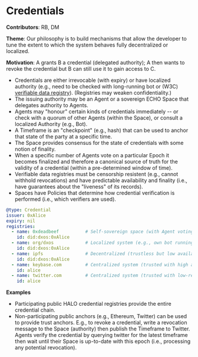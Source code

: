 # Credentials

**Contributors**: RB, DM

**Theme**: Our philosophy is to build mechanisms that allow the developer to tune the extent to which the system behaves fully decentralized or localized.

**Motivation**: A grants B a credential (delegated authority); A then wants to revoke the credential but B can still use it to gain access to C.

- Credentials are either irrevocable (with expiry) or have localized authority (e.g., need to be checked with long-running bot or (W3C) [verifiable data registry](https://www.w3.org/TR/vc-data-model/#dfn-verifiable-data-registries)).
  (Registries may weaken confidentiality.)
- The issuing authority may be an Agent or a sovereign ECHO Space that delegates authority to Agents.
- Agents may "honour" certain kinds of credentials immediately -- or check with a quorum of other Agents (within the Space), or consult a localized Authority (e.g., Bot).
- A Timeframe is an "checkpoint" (e.g., hash) that can be used to anchor that state of the party at a specific time. 
- The Space provides consensus for the state of credentials with some notion of finality.
- When a specific number of Agents vote on a particular Epoch it becomes finalized and therefore a canonical source of truth for the validity of a credential (within a pre-determined window of time).
- Verifiable data registries must be censorship resistent (e.g., cannot withhold revocations) and have predictable availability and finality (i.e., have guarantees about the "liveness" of its records).
- Spaces have Policies that determine how credential verification is performed (i.e., which verifiers are used).

```yaml
@type: Credential
issuer: 0xAlice
expiry: nil
registries:
  - name: 0xdeadbeef          # Self-sovereign space (with Agent voting on Epochs).
    id: did:dxos:0xAlice
  - name: org/dxos            # Localized system (e.g., own bot running on KUBE).
    id: did:dxos:0xAlice
  - name: ipfs                # Decentralized (trustless but low availability/finality guarantees)
    id: did:dxos:0xAlice
  - name: keybase.com         # Centralized system (trusted with high availability/finality)
    id: alice
  - name: twitter.com         # Centralized system (trusted with low-resolution storage)
    id: alice
```

**Examples**
- Participating public HALO credential registries provide the entire credential chain.
- Non-participating public anchors (e.g., Ethereum, Twitter) can be used to provide trust anchors. E.g., to revoke a credential, write a revocation message to the Space (authority) then publish the Timeframe to Twitter. Agents verify the credential by querying twitter for the latest timeframe then wait until their Space is up-to-date with this epoch (i.e., processing any potential revocation).
